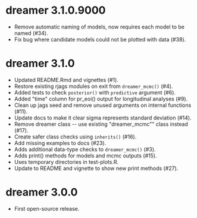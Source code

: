 # dreamer 3.1.0.9000

* Remove automatic naming of models, now requires each model to be named (#34).
* Fix bug where candidate models could not be plotted with data (#38).

# dreamer 3.1.0

* Updated README.Rmd and vignettes (#1).
* Restore existing rjags modules on exit from `dreamer_mcmc()` (#4).
* Added tests to check `posterior()` with `predictive` argument (#6).
* Added "time" column for pr_eoi() output for longitudinal analyses (#9).
* Clean up jags seed and remove unused arguments on internal functions (#11).
* Update docs to make it clear sigma represents standard deviation (#14).
* Remove dreamer class -- use existing "dreamer_mcmc"" class instead (#17).
* Create safer class checks using `inherits()` (#16).
* Add missing examples to docs (#23).
* Adds additional data-type checks to `dreamer_mcmc()` (#3).
* Adds print() methods for models and mcmc outputs (#15).
* Uses temporary directories in test-plots.R.
* Update to README and vignette to show new print methods (#27).

# dreamer 3.0.0

* First open-source release.
